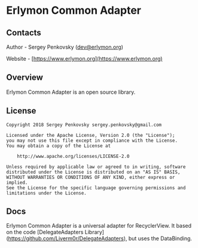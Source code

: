 # Erlymon Common Adapter

## Contacts

Author - Sergey Penkovsky ([dev@erlymon.org](mailto:dev@erlymon.org))

Website - [https://www.erlymon.org](https://www.erlymon.org)

## Overview

Erlymon Common Adapter is an open source library.

## License

    Copyright 2018 Sergey Penkovsky sergey.penkovsky@gmail.com

    Licensed under the Apache License, Version 2.0 (the "License");
    you may not use this file except in compliance with the License.
    You may obtain a copy of the License at
    
        http://www.apache.org/licenses/LICENSE-2.0
    
    Unless required by applicable law or agreed to in writing, software
    distributed under the License is distributed on an "AS IS" BASIS,
    WITHOUT WARRANTIES OR CONDITIONS OF ANY KIND, either express or implied.
    See the License for the specific language governing permissions and
    limitations under the License.
    
## Docs

Erlymon Common Adapter is a universal adapter for RecyclerView.
It based on the code [DelegateAdapters Library] (https://github.com/Liverm0r/DelegateAdapters), but uses the DataBinding.